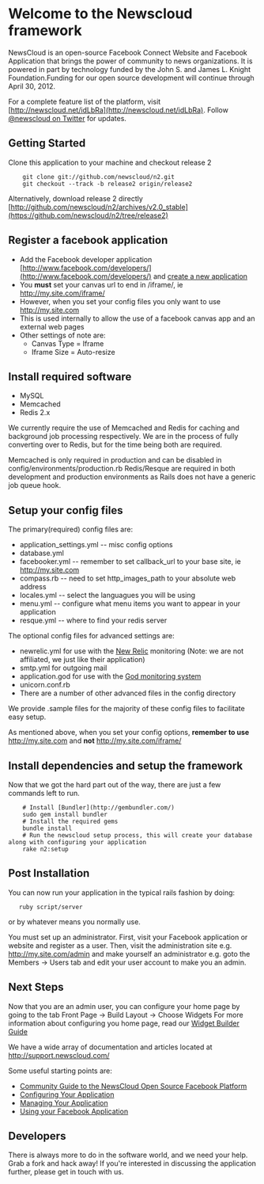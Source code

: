 Welcome to the Newscloud framework
==================================

NewsCloud is an open-source Facebook Connect Website and Facebook Application that brings the power of community to news  organizations. It is powered in part by technology funded by the John S. and James L. Knight Foundation.Funding for our open source development will continue through April 30, 2012.

For a complete feature list of the platform, visit [http://newscloud.net/idLbRa](http://newscloud.net/idLbRa). Follow [@newscloud on Twitter](http://twitter.com/newscloud) for updates.

Getting Started
---------------

Clone this application to your machine and checkout release 2

        git clone git://github.com/newscloud/n2.git
        git checkout --track -b release2 origin/release2

Alternatively, download release 2 directly [http://github.com/newscloud/n2/archives/v2.0_stable](https://github.com/newscloud/n2/tree/release2)

Register a facebook application
-------------------------------

  * Add the Facebook developer application [http://www.facebook.com/developers/](http://www.facebook.com/developers/) and [create a new application](http://www.facebook.com/developers/createapp.php)
  * You **must** set your canvas url to end in /iframe/, ie http://my.site.com/iframe/
  * However, when you set your config files you only want to use http://my.site.com
  * This is used internally to allow the use of a facebook canvas app and an external web pages
  * Other settings of note are:
    * Canvas Type = Iframe
	* Iframe Size = Auto-resize

Install required software
-------------------------

  * MySQL
  * Memcached
  * Redis 2.x

We currently require the use of Memcached and Redis for caching and background job processing respectively.  We are in the process of fully converting over to Redis, but for the time being both are required.

Memcached is only required in production and can be disabled in config/environments/production.rb
Redis/Resque are required in both development and production environments as Rails does not have a generic job queue hook.

Setup your config files
-----------------------

The primary(required) config files are:

  * application_settings.yml -- misc config options
  * database.yml
  * facebooker.yml -- remember to set callback_url to your base site, ie http://my.site.com
  * compass.rb -- need to set http_images_path to your absolute web address
  * locales.yml -- select the languagues you will be using
  * menu.yml -- configure what menu items you want to appear in your application
  * resque.yml -- where to find your redis server

The optional config files for advanced settings are:

  * newrelic.yml for use with the [New Relic](http://newrelic.com/) monitoring (Note: we are not affiliated, we just like their application)
  * smtp.yml for outgoing mail
  * application.god for use with the [God monitoring system](http://god.rubyforge.org/)
  * unicorn.conf.rb
  * There are a number of other advanced files in the config directory

We provide .sample files for the majority of these config files to facilitate easy setup.

As mentioned above, when you set your config options, **remember to use** http://my.site.com and **not** http://my.site.com/iframe/

Install dependencies and setup the framework
--------------------------------------------

Now that we got the hard part out of the way, there are just a few commands left to run.

        # Install [Bundler](http://gembundler.com/)
        sudo gem install bundler
        # Install the required gems
        bundle install
        # Run the newscloud setup process, this will create your database along with configuring your application
        rake n2:setup

Post Installation
-----------------

You can now run your application in the typical rails fashion by doing:

       ruby script/server

or by whatever means you normally use.

You must set up an administrator. First, visit your Facebook application or website and register as a user. Then, visit the administration site e.g. http://my.site.com/admin and make yourself an administrator e.g. goto the Members -> Users tab and edit your user account to make you an admin.

Next Steps
----------

Now that you are an admin user, you can configure your home page by going to the tab Front Page -> Build Layout -> Choose Widgets
For more information about configuring you home page, read our [Widget Builder Guide](http://support.newscloud.com/faqs/managing-your-application/using-the-new-masonry-layout-and-widget-builder)

We have a wide array of documentation and articles located at http://support.newscloud.com/

Some useful starting points are:
  * [Community Guide to the NewsCloud Open Source Facebook Platform](http://blog.newscloud.com/community-guide-to-the-newscloud-open-source-facebook-platform.html)
  * [Configuring Your Application](http://support.newscloud.com/faqs/configuring-your-application)
  * [Managing Your Application](http://support.newscloud.com/faqs/managing-your-application)
  * [Using your Facebook Application](http://support.newscloud.com/faqs/using-your-facebook-application)

Developers
----------

There is always more to do in the software world, and we need your help. Grab a fork and hack away! If you're interested in discussing the application further, please get in touch with us.
